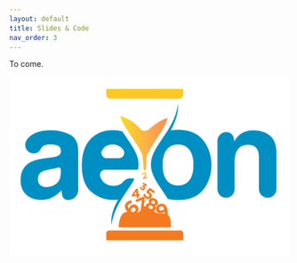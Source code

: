 ```yaml
---
layout: default
title: Slides & Code
nav_order: 3
---
```


To come.

![aeon logo](./images/logo/aeon.png)
